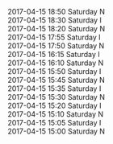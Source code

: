 2017-04-15 18:50 Saturday  N  
2017-04-15 18:30 Saturday  I  
2017-04-15 18:20 Saturday  N  
2017-04-15 17:55 Saturday  I  
2017-04-15 17:50 Saturday  N  
2017-04-15 16:15 Saturday  I  
2017-04-15 16:10 Saturday  N  
2017-04-15 15:50 Saturday  I  
2017-04-15 15:45 Saturday  N  
2017-04-15 15:35 Saturday  I  
2017-04-15 15:30 Saturday  N  
2017-04-15 15:20 Saturday  I  
2017-04-15 15:10 Saturday  N  
2017-04-15 15:05 Saturday  I  
2017-04-15 15:00 Saturday  N  
